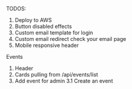 TODOS:

1. Deploy to AWS
2. Button disabled effects
3. Custom email template for login
4. Custom email redirect check your email page
5. Mobile responsive header

Events

1. Header
2. Cards pulling from /api/events/list
3. Add event for admin
   3.1 Create an event
